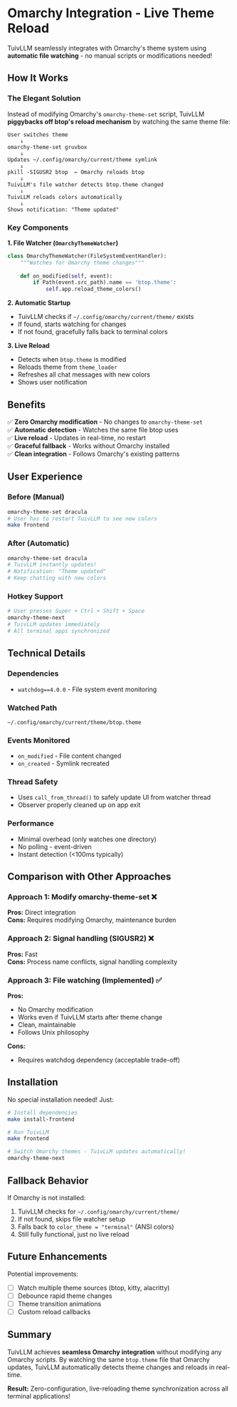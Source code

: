 # Omarchy Integration - Live Theme Reload

TuivLLM seamlessly integrates with Omarchy's theme system using **automatic file watching** - no manual scripts or modifications needed!

## How It Works

### The Elegant Solution

Instead of modifying Omarchy's `omarchy-theme-set` script, TuivLLM **piggybacks off btop's reload mechanism** by watching the same theme file:

```
User switches theme
    ↓
omarchy-theme-set gruvbox
    ↓
Updates ~/.config/omarchy/current/theme symlink
    ↓
pkill -SIGUSR2 btop  ← Omarchy reloads btop
    ↓
TuivLLM's file watcher detects btop.theme changed
    ↓
TuivLLM reloads colors automatically
    ↓
Shows notification: "Theme updated"
```

### Key Components

**1. File Watcher (`OmarchyThemeWatcher`)**
```python
class OmarchyThemeWatcher(FileSystemEventHandler):
    """Watches for Omarchy theme changes"""
    
    def on_modified(self, event):
        if Path(event.src_path).name == 'btop.theme':
            self.app.reload_theme_colors()
```

**2. Automatic Startup**
- TuivLLM checks if `~/.config/omarchy/current/theme/` exists
- If found, starts watching for changes
- If not found, gracefully falls back to terminal colors

**3. Live Reload**
- Detects when `btop.theme` is modified
- Reloads theme from `theme_loader`
- Refreshes all chat messages with new colors
- Shows user notification

## Benefits

✅ **Zero Omarchy modification** - No changes to `omarchy-theme-set`  
✅ **Automatic detection** - Watches the same file btop uses  
✅ **Live reload** - Updates in real-time, no restart  
✅ **Graceful fallback** - Works without Omarchy installed  
✅ **Clean integration** - Follows Omarchy's existing patterns  

## User Experience

### Before (Manual)
```bash
omarchy-theme-set dracula
# User has to restart TuivLLM to see new colors
make frontend
```

### After (Automatic)
```bash
omarchy-theme-set dracula
# TuivLLM instantly updates!
# Notification: "Theme updated"
# Keep chatting with new colors
```

### Hotkey Support
```bash
# User presses Super + Ctrl + Shift + Space
omarchy-theme-next
# TuivLLM updates immediately
# All terminal apps synchronized
```

## Technical Details

### Dependencies
- `watchdog==4.0.0` - File system event monitoring

### Watched Path
```
~/.config/omarchy/current/theme/btop.theme
```

### Events Monitored
- `on_modified` - File content changed
- `on_created` - Symlink recreated

### Thread Safety
- Uses `call_from_thread()` to safely update UI from watcher thread
- Observer properly cleaned up on app exit

### Performance
- Minimal overhead (only watches one directory)
- No polling - event-driven
- Instant detection (<100ms typically)

## Comparison with Other Approaches

### Approach 1: Modify omarchy-theme-set ❌
**Pros:** Direct integration  
**Cons:** Requires modifying Omarchy, maintenance burden

### Approach 2: Signal handling (SIGUSR2) ❌
**Pros:** Fast  
**Cons:** Process name conflicts, signal handling complexity

### Approach 3: File watching (Implemented) ✅
**Pros:** 
- No Omarchy modification
- Works even if TuivLLM starts after theme change
- Clean, maintainable
- Follows Unix philosophy

**Cons:**
- Requires watchdog dependency (acceptable trade-off)

## Installation

No special installation needed! Just:

```bash
# Install dependencies
make install-frontend

# Run TuivLLM
make frontend

# Switch Omarchy themes - TuivLLM updates automatically!
omarchy-theme-next
```

## Fallback Behavior

If Omarchy is not installed:
1. TuivLLM checks for `~/.config/omarchy/current/theme/`
2. If not found, skips file watcher setup
3. Falls back to `color_theme = "terminal"` (ANSI colors)
4. Still fully functional, just no live reload

## Future Enhancements

Potential improvements:
- [ ] Watch multiple theme sources (btop, kitty, alacritty)
- [ ] Debounce rapid theme changes
- [ ] Theme transition animations
- [ ] Custom reload callbacks

## Summary

TuivLLM achieves **seamless Omarchy integration** without modifying any Omarchy scripts. By watching the same `btop.theme` file that Omarchy updates, TuivLLM automatically detects theme changes and reloads in real-time.

**Result:** Zero-configuration, live-reloading theme synchronization across all terminal applications!
